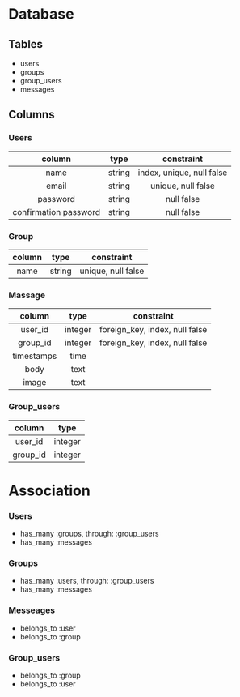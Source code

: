 Database
====

## Tables
- users
- groups
- group_users
- messages

## Columns
### Users
|column|type|constraint|
|:---:|:---:|:---:|
|name|string|index, unique, null false|
|email|string|unique, null false|
|password|string|null false|
|confirmation password|string|null false|

### Group
|column|type|constraint|
|:---:|:---:|:---:|
|name|string|unique, null false|

### Massage
|column|type|constraint|
|:---:|:---:|:---:|
|user_id|integer|foreign_key, index, null false|
|group_id|integer|foreign_key, index, null false|
|timestamps|time|
|body|text|
|image|text|

### Group_users
|column|type|
|:---:|:---:|
|user_id|integer|
|group_id|integer|

# Association

### Users
- has_many :groups, through: :group_users 
- has_many :messages

### Groups
- has_many :users, through: :group_users 
- has_many :messages

### Messeages
- belongs_to :user
- belongs_to :group

### Group_users
- belongs_to :group
- belongs_to :user